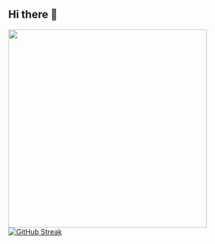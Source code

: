 ## Hi there 👋

<!--
**Jshmill/Jshmill** is a ✨ _special_ ✨ repository because its `README.md` (this file) appears on your GitHub profile.

Here are some ideas to get you started:

- 🔭 I’m currently working on ...
- 🌱 I’m currently learning ...
- 👯 I’m looking to collaborate on ...
- 🤔 I’m looking for help with ...
- 💬 Ask me about ...
- 📫 How to reach me: ...
- 😄 Pronouns: ...
- ⚡ Fun fact: ...
-->

<img src="https://github-readme-stats.vercel.app/api?username=Jshmill&show_icons=true&theme=jolly" width="400">
<a href="https://git.io/streak-stats"><img src="https://github-readme-streak-stats.herokuapp.com?user=Jshmill&theme=jolly&hide_border=true&border_radius=15&card_width=500&card_height=200" alt="GitHub Streak" /></a>
<a href="https://github-readme-stats.vercel.app/api/top-langs/?username=anuraghazra&size_weight=0.5&count_weight=0.5" alt="Most Used Languages" /> </a>
